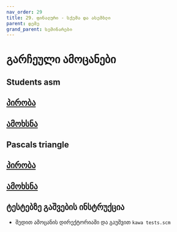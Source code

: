 ```yaml
---
nav_order: 29
title: 29. ფინალური - სქემა და ასემბლი
parent: დემე
grand_parent: სემინარები
---
```


# გარჩეული ამოცანები

## Students asm

## [პირობა](../../../../exercises/finals/asm_students/README.md)

## [ამოხსნა](../../../../exercises/finals/asm_students/sol.txt)

## Pascals triangle

## [პირობა](../../../../exercises/finals/scheme_pascals_triangle/README.md)

## [ამოხსნა](../../../../exercises/finals/scheme_pascals_triangle/triangle.scm)


## ტესტებზე გაშვების ინსტრუქცია

- შედით ამოცანის დირექტორიაში და გაუშვით `kawa tests.scm`